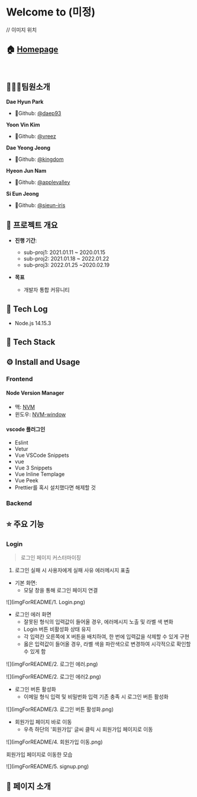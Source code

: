 # Welcome to (미정)

// 이미지 위치 
## 🏠 [Homepage]()

<br>

## 👨‍👩‍👦팀원소개

**Dae Hyun Park**

- 🥪Github: [@daep93](https://github.com/daep93)

**Yoon Vin Kim**

- 🥨Github: [@vreez](https://github.com/vreez)

**Dae Yeong Jeong**

- 🥠Github: [@kingdom](https://github.com/kingdom)

**Hyeon Jun Nam**

- 🧀Github: [@applevalley](https://github.com/applevalley) 

**Si Eun Jeong**

- 🍤Github: [@sieun-iris](https://github.com/sieun-iris)



## 📆 프로젝트 개요

- **진행 기간**: 
	- sub-proj1: 2021.01.11 ~ 2020.01.15
	- sub-proj2: 2021.01.18 ~ 2022.01.22
	- sub-proj3: 2022.01.25 ~2020.02.19

- **목표**
  - 개발자 통합 커뮤니티 
  
## 📒 Tech Log
- Node.js 14.15.3
## 🔧 Tech Stack


## ⚙️ Install and Usage

### Frontend
#### Node Version Manager
- 맥: [NVM](https://github.com/joshua1988/vue-til-server#nvm-%EC%84%A4%EC%B9%98-%EB%B0%8F-%EB%B2%84%EC%A0%84-%EB%B3%80%EA%B2%BD-%EB%B0%A9%EB%B2%95)
- 윈도우: [NVM-window](http://hong.adfeel.info/backend/nodejs/window%EC%97%90%EC%84%9C-nvmnode-version-manager-%EC%82%AC%EC%9A%A9%ED%95%98%EA%B8%B0/)
#### vscode 플러그인
- Eslint
- Vetur
- Vue VSCode Snippets
- vue
- Vue 3 Snippets
- Vue Inline Templage
- Vue Peek
- Prettier를 혹시 설치했다면 해제할 것

### Backend

## ⭐️ 주요 기능

### Login

> 로그인 페이지 커스터마이징

1. 로그인 실패 시 사용자에게 실패 사유 에러메시지 표출

- 기본 화면: 
  - 모달 창을 통해 로그인 페이지 연결

![](imgForREADME/1. Login.png)



- 로그인 에러 화면
  - 잘못된 형식의 입력값이 들어올 경우, 에러메시지 노출 및 라벨 색 변화
  - Login 버튼 비활성화 상태 유지
  - 각 입력칸 오른쪽에 X 버튼을 배치하여, 한 번에 입력값을 삭제할 수 있게 구현
  - 옳은 입력값이 들어올 경우, 라벨 색을 파란색으로 변경하여 시각적으로 확인할 수 있게 함

![](imgForREADME/2. 로그인 에러.png)

![](imgForREADME/2. 로그인 에러2.png)



- 로그인 버튼 활성화
  - 이메일 형식 입력 및 비밀번화 입력 기존 충족 시 로그인 버튼 활성화

![](imgForREADME/3. 로그인 버튼 활성화.png)



- 회원가입 페이지 바로 이동
  - 우측 하단의 '회원가입' 글씨 클릭 시 회원가입 페이지로 이동

![](imgForREADME/4. 회원가입 이동.png)

회원가입 페이지로 이동한 모습

![](imgForREADME/5. signup.png)







## 👀 페이지 소개

